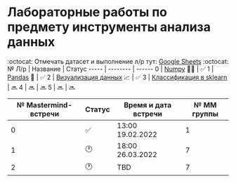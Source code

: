 # Лабораторные работы по предмету инструменты анализа данных
:octocat: Отмечать датасет и выполнение л/р тут: [Google Sheets](https://docs.google.com/spreadsheets/d/1kHYLZSGh6lg_oD0cNx9jGjGFKykrcCawz6OVULjXvoc/edit#gid=0) :octocat:
 № Л/р | Название | Статус
 ----- | -------- | ------
 0 | [Numpy](/Labs/lab_0_numpy_6131_Gershevskiy.ipynb) :teacher: | :white_check_mark:
 1 | [Pandas](/Labs/lab_1_pandas_6131_Gershevskiy.ipynb) :panda_face: | :white_check_mark:
 2 | [Визуализация данных](/Labs/lab_2_visual_6131_Gershevskiy.ipynb) :chart_with_upwards_trend: | :white_check_mark:
 3 | [Классификация в sklearn](/Labs/) | :soon:
 4 | :soon: | :soon:
 5 | :soon: | :soon:

№ Mastermind-встречи | Статус | Время и дата встречи | № ММ группы
----- | ----- | ----- | -----
0 | :white_check_mark: | 13:00 19.02.2022 | 1
1 | :clock1: | 18:00 26.03.2022 | 7
2 | :clock1: | TBD | 7
